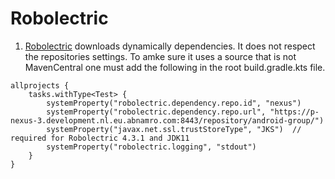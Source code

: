 # Robolectric

1. [Robolectric](https://robolectric.org/) downloads dynamically dependencies. It does not respect the repositories settings. To amke sure it uses a source that is not MavenCentral one must add the following in the root build.gradle.kts file.

```
allprojects {
    tasks.withType<Test> {
        systemProperty("robolectric.dependency.repo.id", "nexus")
        systemProperty("robolectric.dependency.repo.url", "https://p-nexus-3.development.nl.eu.abnamro.com:8443/repository/android-group/")
        systemProperty("javax.net.ssl.trustStoreType", "JKS")  // required for Robolectric 4.3.1 and JDK11
        systemProperty("robolectric.logging", "stdout")
    }
}
```